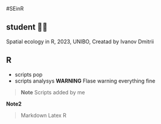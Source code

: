 #SEinR
## student 👨‍🎓
Spatial ecology in R, 2023, UNIBO, Creatad by Ivanov Dmitrii 
## R
+ scripts pop
+ scripts analysys 
**WARNING**
Flase warning everything fine

> **Note**
> Scripts added by me

**Note2**
> Markdown
> Latex
> R


